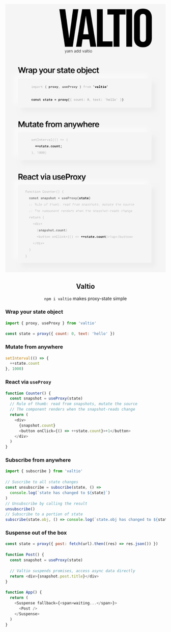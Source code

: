 <a href="#valtio"><img src="valtio.svg" alt="" /></a>

<div align="center">
  <h2 align="center">Valtio</h2>
  <p align="center"><code>npm i valtio</code> makes proxy-state simple</p>
</div>

### Wrap your state object

```js
import { proxy, useProxy } from 'valtio'

const state = proxy({ count: 0, text: 'hello' })
```

### Mutate from anywhere

```js
setInterval(() => {
  ++state.count
}, 1000)
```

### React via `useProxy`

```js
function Counter() {
  const snapshot = useProxy(state)
  // Rule of thumb: read from snapshots, mutate the source
  // The component renders when the snapshot-reads change
  return (
    <div>
      {snapshot.count}
      <button onClick={() => ++state.count}>+1</button>
    </div>
  )
}
```

### Subscribe from anywhere

```js
import { subscribe } from 'valtio'

// Suscribe to all state changes
const unsubscribe = subscribe(state, () =>
  console.log(`state has changed to ${state}`)
)
// Unsubscribe by calling the result
unsubscribe()
// Subscribe to a portion of state
subscribe(state.obj, () => console.log(`state.obj has changed to ${state.obj}`))
```

### Suspense out of the box

```js
const state = proxy({ post: fetch(url).then((res) => res.json()) })

function Post() {
  const snapshot = useProxy(state)

  // Valtio suspends promises, access async data directly
  return <div>{snapshot.post.title}</div>
}

function App() {
  return (
    <Suspense fallback={<span>waiting...</span>}>
      <Post />
    </Suspense>
  )
}
```
